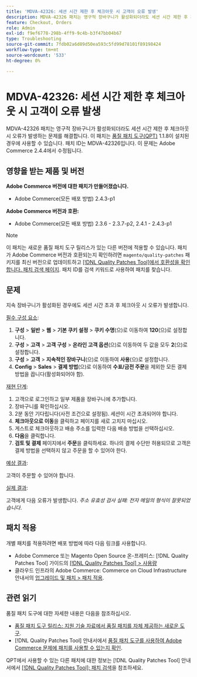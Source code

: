 ```yaml
---
title: 'MDVA-42326: 세션 시간 제한 후 체크아웃 시 고객이 오류 발생'
description: MDVA-42326 패치는 영구적 장바구니가 활성화되더라도 세션 시간 제한 후 체크아웃 시 오류가 발생하는 문제를 해결합니다. 이 패치는 [Quality Patches Tool (QPT)](https://experienceleague.adobe.com/en/docs/commerce-operations/tools/quality-patches-tool/quality-patches-tool-to-self-serve-quality-patches) 1.1.8이 설치된 경우 사용할 수 있습니다. 패치 ID는 MDVA-42326입니다. 이 문제는 Adobe Commerce 2.4.4에서 수정됩니다.
feature: Checkout, Orders
role: Admin
exl-id: f9ef6778-298b-4ff9-9c4b-b3f47bb04b67
type: Troubleshooting
source-git-commit: 7fdb02a6d89d50ea593c5fd99d78101f89198424
workflow-type: tm+mt
source-wordcount: '533'
ht-degree: 0%

---
```


# MDVA-42326: 세션 시간 제한 후 체크아웃 시 고객이 오류 발생

MDVA-42326 패치는 영구적 장바구니가 활성화되더라도 세션 시간 제한 후 체크아웃 시 오류가 발생하는 문제를 해결합니다. 이 패치는 [품질 패치 도구(QPT)](https://experienceleague.adobe.com/en/docs/commerce-operations/tools/quality-patches-tool/quality-patches-tool-to-self-serve-quality-patches) 1.1.8이 설치된 경우에 사용할 수 있습니다. 패치 ID는 MDVA-42326입니다. 이 문제는 Adobe Commerce 2.4.4에서 수정됩니다.

## 영향을 받는 제품 및 버전

**Adobe Commerce 버전에 대한 패치가 만들어졌습니다.**

* Adobe Commerce(모든 배포 방법) 2.4.3-p1

**Adobe Commerce 버전과 호환:**

* Adobe Commerce(모든 배포 방법) 2.3.6 - 2.3.7-p2, 2.4.1 - 2.4.3-p1

>[!NOTE]
>
>이 패치는 새로운 품질 패치 도구 릴리스가 있는 다른 버전에 적용할 수 있습니다. 패치가 Adobe Commerce 버전과 호환되는지 확인하려면 `magento/quality-patches` 패키지를 최신 버전으로 업데이트하고 [[!DNL Quality Patches Tool]에서 호환성을 확인합니다. 패치 검색 페이지](https://experienceleague.adobe.com/en/docs/commerce-operations/tools/quality-patches-tool/quality-patches-tool-to-self-serve-quality-patches). 패치 ID를 검색 키워드로 사용하여 패치를 찾습니다.

## 문제

지속 장바구니가 활성화된 경우에도 세션 시간 초과 후 체크아웃 시 오류가 발생합니다.

<u>필수 구성 요소</u>:

1. **구성** > **일반** > **웹** > **기본 쿠키 설정** > **쿠키 수명**(으)로 이동하여 **120**(으)로 설정합니다.
1. **구성** > **고객** > **고객 구성** > **온라인 고객 옵션**(으)로 이동하여 두 값을 모두 **2**(으)로 설정합니다.
1. **구성** > **고객** > **지속적인 장바구니**(으)로 이동하여 **사용**(으)로 설정합니다.
1. **Config** > **Sales** > **결제 방법**(으)로 이동하여 **수표/금전 주문**&#x200B;을 제외한 모든 결제 방법을 끕니다(활성화되어야 함).

<u>재현 단계</u>:

1. 고객으로 로그인하고 일부 제품을 장바구니에 추가합니다.
1. 장바구니를 확인하십시오.
1. 2분 동안 기다립니다(사전 조건으로 설정됨). 세션이 시간 초과되어야 합니다.
1. **체크아웃으로 이동**&#x200B;을 클릭하고 페이지를 새로 고치지 마십시오.
1. 게스트로 체크아웃하고 배송 주소를 입력한 다음 배송 방법을 선택하십시오.
1. **다음**&#x200B;을 클릭합니다.
1. **검토 및 결제** 페이지에서 **주문**&#x200B;을 클릭하세요. 하나의 결제 수단만 허용되므로 고객은 결제 방법을 선택하지 않고 주문을 할 수 있어야 한다.

<u>예상 결과</u>:

고객이 주문할 수 있어야 합니다.

<u>실제 결과</u>:

고객에게 다음 오류가 발생합니다. *주소 유효성 검사 실패: 전자 메일의 형식이 잘못되었습니다*.

## 패치 적용

개별 패치를 적용하려면 배포 방법에 따라 다음 링크를 사용합니다.

* Adobe Commerce 또는 Magento Open Source 온-프레미스: [!DNL Quality Patches Tool] 가이드의 [[!DNL Quality Patches Tool] > 사용량](/help/tools/quality-patches-tool/usage.md)
* 클라우드 인프라의 Adobe Commerce: Commerce on Cloud Infrastructure 안내서의 [업그레이드 및 패치 > 패치 적용](https://experienceleague.adobe.com/docs/commerce-cloud-service/user-guide/develop/upgrade/apply-patches.html).

## 관련 읽기

품질 패치 도구에 대한 자세한 내용은 다음을 참조하십시오.

* [품질 패치 도구 릴리스: 지원 기술 자료에서 품질 패치를 자체 제공하는 새로운 도구](https://experienceleague.adobe.com/en/docs/commerce-operations/tools/quality-patches-tool/quality-patches-tool-to-self-serve-quality-patches).
* [!DNL Quality Patches Tool] 안내서에서 [품질 패치 도구를 사용하여 Adobe Commerce 문제에 패치를 사용할 수 있는지 확인](/help/tools/quality-patches-tool/patches-available-in-qpt/check-patch-for-magento-issue-with-magento-quality-patches.md).

QPT에서 사용할 수 있는 다른 패치에 대한 정보는 [!DNL Quality Patches Tool] 안내서에서 [[!DNL Quality Patches Tool]: 패치 검색](https://experienceleague.adobe.com/tools/commerce-quality-patches/index.html)을 참조하세요.
